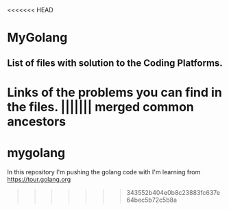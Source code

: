 <<<<<<< HEAD
# MyGolang

## List of files with solution to the Coding Platforms.

Links of the problems you can find in the files.
||||||| merged common ancestors
=======
# mygolang
In this repository I'm pushing the golang code with I'm learning from https://tour.golang.org
>>>>>>> 343552b404e0b8c23883fc637e64bec5b72c5b8a
